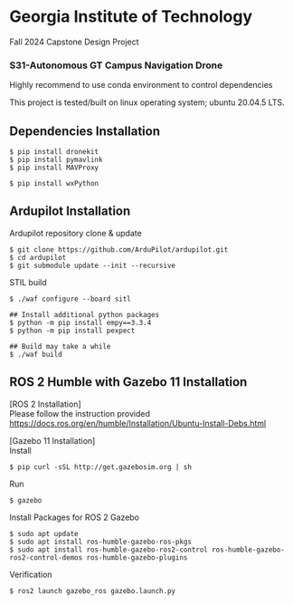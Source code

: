 # Georgia Institute of Technology 
Fall 2024 Capstone Design Project
### S31-Autonomous GT Campus Navigation Drone

Highly recommend to use conda environment to control dependencies

This project is tested/built on linux operating system; ubuntu 20.04.5 LTS.

## Dependencies Installation

    $ pip install dronekit
    $ pip install pymavlink
    $ pip install MAVProxy

    $ pip install wxPython


## Ardupilot Installation
Ardupilot repository clone & update

    $ git clone https://github.com/ArduPilot/ardupilot.git
    $ cd ardupilot
    $ git submodule update --init --recursive

STIL build

    $ ./waf configure --board sitl
    
    ## Install additional python packages
    $ python -m pip install empy==3.3.4
    $ python -m pip install pexpect
    
    ## Build may take a while
    $ ./waf build


## ROS 2 Humble with Gazebo 11 Installation
[ROS 2 Installation]
<br>Please follow the instruction provided 
<br>https://docs.ros.org/en/humble/Installation/Ubuntu-Install-Debs.html

[Gazebo 11 Installation]
<br>Install

    $ pip curl -sSL http://get.gazebosim.org | sh
Run
    
    $ gazebo

Install Packages for ROS 2 Gazebo

    $ sudo apt update
    $ sudo apt install ros-humble-gazebo-ros-pkgs
    $ sudo apt install ros-humble-gazebo-ros2-control ros-humble-gazebo-ros2-control-demos ros-humble-gazebo-plugins

Verification

    $ ros2 launch gazebo_ros gazebo.launch.py

